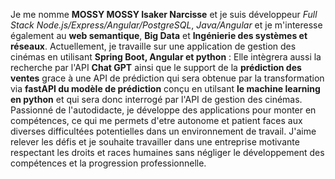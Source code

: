 Je me nomme **MOSSY MOSSY Isaker Narcisse** et je suis développeur _Full Stack Node.js/Express/Angular/PostgreSQL_, _Java/Angular_ et je m'interesse également au **web semantique**, **Big Data** et **Ingénierie des systèmes et réseaux**.
Actuellement, je travaille sur une application de gestion des cinémas en utilisant **Spring Boot, Angular et python** : Elle intègrera aussi la recherche par l'API **Chat GPT** ainsi que le support de la **prédiction des ventes** grace à une API de prédiction qui sera obtenue par la transformation via **fastAPI du modèle de prédiction** conçu en utilsant **le machine learning en python** et qui sera donc interrogé par l'API de gestion des cinémas. 
Passionné de l'autodidacte, je développe des applications pour monter en compétences, ce qui me permets d'etre autonome et patient faces aux diverses
difficultées potentielles dans un environnement de travail. J'aime relever les défis et je souhaite travailler dans une entreprise motivante respectant les droits et races humaines sans négliger le développement des compétences et la progression professionnelle.

<!---
narcisseisaker/narcisseisaker is a ✨ special ✨ repository because its `README.md` (this file) appears on your GitHub profile.
You can click the Preview link to take a look at your changes.
--->
